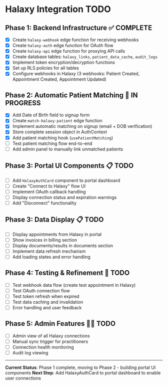 # Halaxy Integration TODO

## Phase 1: Backend Infrastructure ✅ COMPLETE
- [x] Create `halaxy-webhook` edge function for receiving webhooks
- [x] Create `halaxy-auth` edge function for OAuth flow
- [x] Create `halaxy-api` edge function for proxying API calls
- [x] Create database tables: `halaxy_links`, `patient_data_cache`, `audit_logs`
- [x] Implement token encryption/decryption functions
- [x] Set up RLS policies for all tables
- [x] Configure webhooks in Halaxy (3 webhooks: Patient Created, Appointment Created, Appointment Updated)

## Phase 2: Automatic Patient Matching 🔄 IN PROGRESS
- [x] Add Date of Birth field to signup form
- [x] Create `match-halaxy-patient` edge function
- [x] Implement automatic matching on signup (email + DOB verification)
- [x] Store complete session object in AuthContext
- [x] Add patient matching hook (`usePatientMatching`)
- [ ] Test patient matching flow end-to-end
- [ ] Add admin panel to manually link unmatched patients

## Phase 3: Portal UI Components 📋 TODO
- [ ] Add `HalaxyAuthCard` component to portal dashboard
- [ ] Create "Connect to Halaxy" flow UI
- [ ] Implement OAuth callback handling
- [ ] Display connection status and expiration warnings
- [ ] Add "Disconnect" functionality

## Phase 3: Data Display 📋 TODO
- [ ] Display appointments from Halaxy in portal
- [ ] Show invoices in billing section
- [ ] Display documents/results in documents section
- [ ] Implement data refresh mechanism
- [ ] Add loading states and error handling

## Phase 4: Testing & Refinement 🧪 TODO
- [ ] Test webhook data flow (create test appointment in Halaxy)
- [ ] Test OAuth connection flow
- [ ] Test token refresh when expired
- [ ] Test data caching and invalidation
- [ ] Error handling and user feedback

## Phase 5: Admin Features 👨‍⚕️ TODO
- [ ] Admin view of all Halaxy connections
- [ ] Manual sync trigger for practitioners
- [ ] Connection health monitoring
- [ ] Audit log viewing

---

**Current Status**: Phase 1 complete, moving to Phase 2 - building portal UI components
**Next Step**: Add HalaxyAuthCard to portal dashboard to enable user connections
